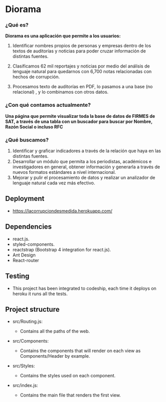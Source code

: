 # Diorama

### ¿Qué es?

**Diorama es una aplicación que permite a los usuarios:**

1. Identificar
   nombres propios de
   personas y empresas
   dentro de los textos
   de auditorías y
   noticias
   para poder cruzar
   información de
   distintas fuentes.

2. Clasificamos
   62 mil
   reportajes y
   noticias
   por medio del
   análisis de
   lenguaje natural
   para quedarnos
   con 6,700 notas
   relacionadas con
   hechos de
   corrupción.

3. Procesamos texto
   de auditorías en
   PDF,
   lo pasamos a una
   base (no relacional) , y
   lo combinamos con
   otros datos.

### ¿Con qué contamos actualmente?

**Una página que permite visualizar toda la base de datos de FIRMES de SAT, a través**
**de una tabla con un buscador para buscar por Nombre, Razón Social o incluso RFC**

### ¿Qué buscamos?

1. Identificar y graficar indicadores a través de la relación que haya en las distintas fuentes.
2. Desarrollar un módulo que permita a los periodistas, académicos e investigadores en general, obtener información y generarla a través de nuevos formatos estándares a nivel internacional.
3. Mejorar y pulir el procesamiento de datos y realizar un analizador de lenguaje natural cada vez más efectivo.

## Deployment

- https://lacorrupciondesmedida.herokuapp.com/

## Dependencies

- react.js.
- styled-components.
- reactstrap (Bootstrap 4 integration for react.js).
- Ant Design
- React-router

## Testing

- This project has been integrated to codeship, each time it deploys on heroku it runs all the tests.

## Project structure

- src/Routing.js:

  - Contains all the paths of the web.

- src/Components:

  - Contains the components that will render on each view as Components/Header by example.

- src/Styles:

  - Contains the styles used on each component.

- src/index.js:
  - Contains the main file that renders the first view.
